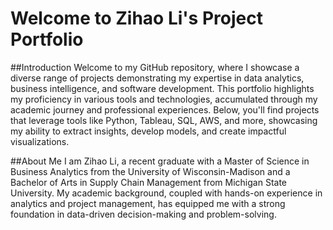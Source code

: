 # Welcome to Zihao Li's Project Portfolio
##Introduction
Welcome to my GitHub repository, where I showcase a diverse range of projects demonstrating my expertise in data analytics, business intelligence, and software development. This portfolio highlights my proficiency in various tools and technologies, accumulated through my academic journey and professional experiences. Below, you'll find projects that leverage tools like Python, Tableau, SQL, AWS, and more, showcasing my ability to extract insights, develop models, and create impactful visualizations.

##About Me
I am Zihao Li, a recent graduate with a Master of Science in Business Analytics from the University of Wisconsin-Madison and a Bachelor of Arts in Supply Chain Management from Michigan State University. My academic background, coupled with hands-on experience in analytics and project management, has equipped me with a strong foundation in data-driven decision-making and problem-solving.
